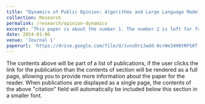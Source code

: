 ```yaml
---
title: "Dynamics of Public Opinion: Algorithms and Large Language Models in Social Networks"
collection: Research
permalink: /research/opinion-dynamics
excerpt: 'This paper is about the number 1. The number 2 is left for future work.'
date: 2024-01-06
venue: 'Journal 1'
paperurl: 'https://drive.google.com/file/d/1vnxDrzJwdd-8crWe34H8tRPS0T-uLfmY/view'
---
```


The contents above will be part of a list of publications, if the user clicks the link for the publication than the contents of section will be rendered as a full page, allowing you to provide more information about the paper for the reader. When publications are displayed as a single page, the contents of the above "citation" field will automatically be included below this section in a smaller font.
